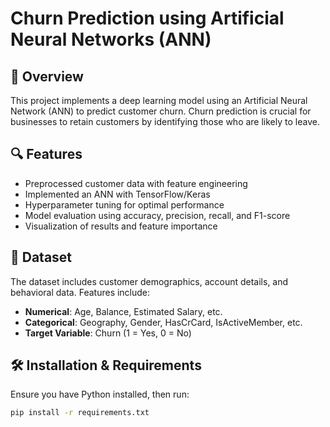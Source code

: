 # Churn Prediction using Artificial Neural Networks (ANN)  

## 📌 Overview  
This project implements a deep learning model using an Artificial Neural Network (ANN) to predict customer churn. Churn prediction is crucial for businesses to retain customers by identifying those who are likely to leave.  

## 🔍 Features  
- Preprocessed customer data with feature engineering  
- Implemented an ANN with TensorFlow/Keras  
- Hyperparameter tuning for optimal performance  
- Model evaluation using accuracy, precision, recall, and F1-score  
- Visualization of results and feature importance  

## 📂 Dataset  
The dataset includes customer demographics, account details, and behavioral data. Features include:  
- **Numerical**: Age, Balance, Estimated Salary, etc.  
- **Categorical**: Geography, Gender, HasCrCard, IsActiveMember, etc.  
- **Target Variable**: Churn (1 = Yes, 0 = No)  

## 🛠️ Installation & Requirements  
Ensure you have Python installed, then run:  
```bash
pip install -r requirements.txt


